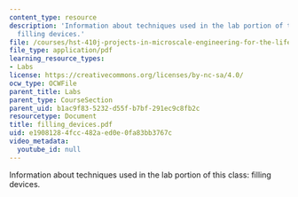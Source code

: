 ```yaml
---
content_type: resource
description: 'Information about techniques used in the lab portion of this class:
  filling devices.'
file: /courses/hst-410j-projects-in-microscale-engineering-for-the-life-sciences-spring-2007/e19081284fcc482aed0e0fa83bb3767c_filling_devices.pdf
file_type: application/pdf
learning_resource_types:
- Labs
license: https://creativecommons.org/licenses/by-nc-sa/4.0/
ocw_type: OCWFile
parent_title: Labs
parent_type: CourseSection
parent_uid: b1ac9f83-5232-d55f-b7bf-291ec9c8fb2c
resourcetype: Document
title: filling_devices.pdf
uid: e1908128-4fcc-482a-ed0e-0fa83bb3767c
video_metadata:
  youtube_id: null
---
```

Information about techniques used in the lab portion of this class: filling devices.